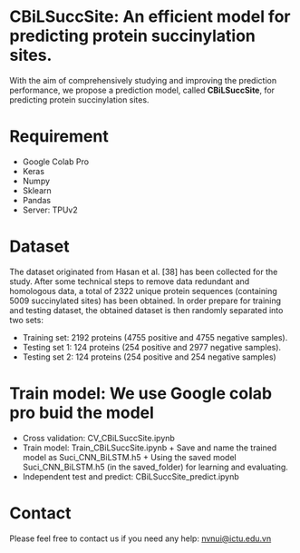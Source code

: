 # CBiLSuccSite: An efficient model for predicting protein succinylation sites.
With the aim of comprehensively studying and improving the prediction performance, we propose a prediction model, called **CBiLSuccSite**, for predicting protein succinylation sites.
# Requirement
- Google Colab Pro
- Keras
- Numpy
- Sklearn
- Pandas
- Server: TPUv2
# Dataset
The dataset originated from Hasan et al. [38] has been collected for the study. After some technical steps to remove data redundant and homologous data, a total of 2322 unique protein sequences (containing 5009 succinylated sites) has been obtained. 
In order prepare for training and testing dataset, the obtained dataset is then randomly separated into two sets: 
-  Training set: 2192 proteins (4755 positive and 4755 negative samples).
-  Testing set 1: 124 proteins (254 positive and 2977 negative samples).
-  Testing set 2: 124 proteins (254 positive and 254 negative samples)

# Train model: We use Google colab pro buid the model
  -  Cross validation: CV_CBiLSuccSite.ipynb
  -  Train model: Train_CBiLSuccSite.ipynb
    + Save and name the trained model as Suci_CNN_BiLSTM.h5
    + Using the saved model Suci_CNN_BiLSTM.h5 (in the saved_folder) for learning and evaluating.
- Independent test and predict: CBiLSuccSite_predict.ipynb

# Contact
Please feel free to contact us if you need any help: nvnui@ictu.edu.vn

